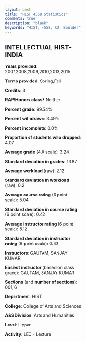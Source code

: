 ```yaml
---
layout: post
title: "HIST 4558 Statistics"
comments: true
description: "blank"
keywords: "HIST, 4558, CU, Boulder"
--- 
```

<head>
<script src="https://ajax.googleapis.com/ajax/libs/jquery/2.1.3/jquery.min.js"></script>
<script src="https://dl.dropboxusercontent.com/s/pc42nxpaw1ea4o9/highcharts.js?dl=0"></script>
<!-- <script src="../assets/js/highcharts.js"></script> -->
<style type="text/css">@font-face {
	font-family: "Bebas Neue";
	src: url(https://www.filehosting.org/file/details/544349/BebasNeue%20Regular.otf) format("opentype");
	}
	h1.Bebas { 
		font-family: "Bebas Neue", Verdana, Tahoma;
	}
</style>
</head>
<body>
	<div id="container" style="float: right; width: 45%; height: 88%; margin-left: 2.5%; margin-right: 2.5%;"></div>
	<script language="JavaScript">
		$(document).ready(function() {
		var chart = {type: 'column'};
		var title = {text: 'Grade Distribution'};
		var xAxis = {categories: ['A','B','C','D','F'],crosshair: true};
		var yAxis = {min: 0,title: {text: 'Percentage'}};
		var tooltip = {headerFormat: '<center><b><span style="font-size:20px">{point.key}</span></b></center>',
		               pointFormat: '<td style="padding:0"><b>{point.y:.1f}%</b></td>',
		               footerFormat: '</table>',shared: true,useHTML: true};
		var plotOptions = {column: {pointPadding: 0.0,borderWidth: 0}};  
		var credits = {enabled: false};var series= [{name: 'Percent',data: [26.83,65.24,6.1,0.61,1.22,]}];
		var json = {};
		json.chart = chart;
		json.title = title;
		json.tooltip = tooltip;
		json.xAxis = xAxis;
		json.yAxis = yAxis;  
		json.series = series;
		json.plotOptions = plotOptions;  
		json.credits = credits;
		$('#container').highcharts(json);
	});
	</script>
</body>
			   
## INTELLECTUAL HIST-INDIA

**Years provided**: 2007,2008,2009,2010,2013,2015

**Terms provided**: Spring,Fall

**Credits**: 3

**RAP/Honors class?** Neither

**Percent grade**: 99.54%

**Percent withdrawn**: 3.49%

**Percent incomplete**: 0.0%

**Proportion of students who dropped**: 4.07

**Average grade** (4.0 scale): 3.24

**Standard deviation in grades**: 13.87

**Average workload** (raw): 2.12

**Standard deviation in workload** (raw): 0.2

**Average course rating** (6 point scale): 5.04

**Standard deviation in course rating** (6 point scale): 0.42

**Average instructor rating** (6 point scale): 5.12

**Standard deviation in instructor rating** (6 point scale): 0.42

**Instructors**: GAUTAM, SANJAY KUMAR

**Easiest instructor** (based on class grade): GAUTAM, SANJAY KUMAR

**Sections** (and **number of sections**): 001, 6

**Department**: HIST

**College**: College of Arts and Sciences

**A&S Division**: Arts and Humanities

**Level**: Upper

**Activity**: LEC - Lecture